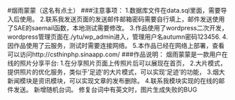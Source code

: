 #烟雨蒙蒙（这名有点土）
###注意事项：
	1.数据库文件在data.sql里面，需要导入后使用。
	2.联系我发送页面的发送邮件邮箱密码需要自行填上，邮件发送使用了SAE的saemail函数，本地测试需要修改。
	3.作品使用了wordpress二次开发，wordpress管理页面在./ytu/wp_admin进入，管理用户名autumn密码123456.
	4.因作品使用了云服务，测试时需要连接网络。
	5.本作品已经在网络上部署，查看可以访问http://csthinphp.sinaapp.com/
###作品说明：
	烟雨蒙蒙是一款用户在线的照片分享平台:
    1.在分享照片页面上传照片后可以展现在首页，
    2.大片模式，提供照片的优化服务，类似于‘足迹’的大片模式，可以实现‘足迹’的功能，
    3.烟大新闻模块是资讯模块，可以实现文章的发布删除。
    4.联系我模块实现的在线的邮件发送。
新增随机台词。
修复台词中有英文时，图片生成失败的BUG